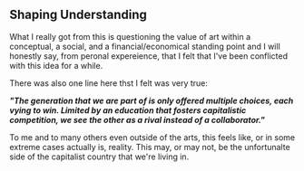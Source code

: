## Shaping Understanding

What I really got from this is questioning the value of art within a conceptual, a social, and a financial/economical standing point and I will honestly say, from peronal expereience, that I felt that I've been conflicted with this idea for a while.   

There was also one line here thst I felt was very true:

**_"The generation that we are part of is only offered multiple choices, each vying to win. Limited by an education that fosters capitalistic competition, we see the other as a rival instead of a collaborator."_**

To me and to many others even outside of the arts, this feels like, or in some extreme cases actually is, reality. This may, or may not, be the unfortunalte side of the capitalist country that we're living in. 
